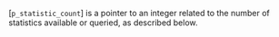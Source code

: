 [`p_statistic_count`] is a pointer to an integer related to the number
of statistics available or queried, as described below.